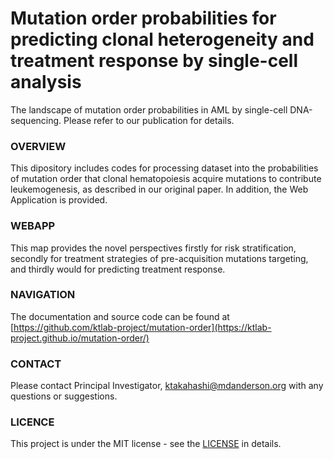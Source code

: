 # Mutation order probabilities for predicting clonal heterogeneity and treatment response by single-cell analysis
The landscape of mutation order probabilities in AML by single-cell DNA-sequencing. Please refer to our publication for details.


### OVERVIEW
This dipository includes codes for processing dataset into the probabilities of mutation order that clonal hematopoiesis acquire mutations to contribute leukemogenesis, as described in our original paper. In addition, the Web Application is provided.


### WEBAPP
This map provides the novel perspectives firstly for risk stratification, secondly for treatment strategies of pre-acquisition mutations targeting, and thirdly would for predicting treatment response.


### NAVIGATION
The documentation and source code can be found at [https://github.com/ktlab-project/mutation-order](https://ktlab-project.github.io/mutation-order/)


### CONTACT
Please contact Principal Investigator, <ktakahashi@mdanderson.org> with any questions or suggestions.


### LICENCE
This project is under the MIT license - see the [LICENSE](https://github.com/ktlab-project/mutation-order/blob/main/LICENSE) in details.

